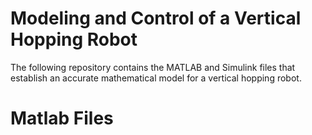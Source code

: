 # Modeling and Control of a Vertical Hopping Robot

The following repository contains the MATLAB and Simulink files that establish an accurate mathematical model for a vertical hopping robot.

# Matlab Files
